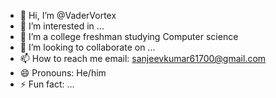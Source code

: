 - 👋 Hi, I’m @VaderVortex
- 👀 I’m interested in ...
- 🌱 I’m a college freshman studying Computer science 
- 💞️ I’m looking to collaborate on ...
- 📫 How to reach me email: sanjeevkumar61700@gmail.com 
- 😄 Pronouns: He/him
- ⚡ Fun fact: ...

<!---
VaderVortex/VaderVortex is a ✨ special ✨ repository because its `README.md` (this file) appears on your GitHub profile.
You can click the Preview link to take a look at your changes.
--->
